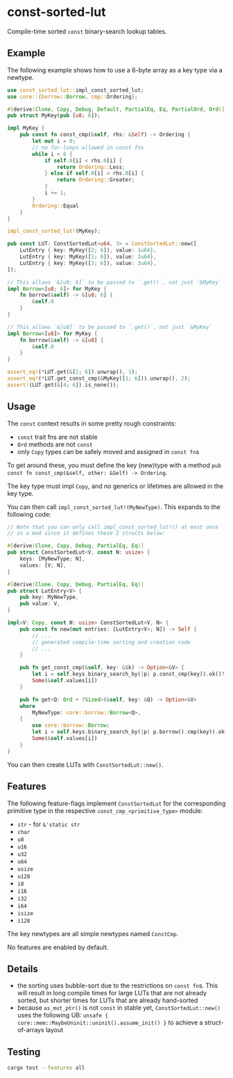 # const-sorted-lut

Compile-time sorted `const` binary-search lookup tables.

## Example

The following example shows how to use a 6-byte array as a key type via a newtype.

```rust
use const_sorted_lut::impl_const_sorted_lut;
use core::{borrow::Borrow, cmp::Ordering};

#[derive(Clone, Copy, Debug, Default, PartialEq, Eq, PartialOrd, Ord)]
pub struct MyKey(pub [u8; 6]);

impl MyKey {
    pub const fn const_cmp(&self, rhs: &Self) -> Ordering {
        let mut i = 0;
        // no for-loops allowed in const fns
        while i < 6 {
            if self.0[i] < rhs.0[i] {
                return Ordering::Less;
            } else if self.0[i] > rhs.0[i] {
                return Ordering::Greater;
            }
            i += 1;
        }
        Ordering::Equal
    }
}

impl_const_sorted_lut!(MyKey);

pub const LUT: ConstSortedLut<u64, 3> = ConstSortedLut::new([
    LutEntry { key: MyKey([2; 6]), value: 1u64},
    LutEntry { key: MyKey([1; 6]), value: 2u64},
    LutEntry { key: MyKey([3; 6]), value: 3u64},
]);

// This allows `&[u8; 6]` to be passed to `.get()`, not just `&MyKey`
impl Borrow<[u8; 6]> for MyKey {
    fn borrow(&self) -> &[u8; 6] {
        &self.0
    }
}

// This allows `&[u8]` to be passed to `.get()`, not just `&MyKey`
impl Borrow<[u8]> for MyKey {
    fn borrow(&self) -> &[u8] {
        &self.0
    }
}

assert_eq!(*LUT.get(&[2; 6]).unwrap(), 1);
assert_eq!(*LUT.get_const_cmp(&MyKey([1; 6])).unwrap(), 2);
assert!(LUT.get(&[4; 6]).is_none());
```

## Usage

The `const` context results in some pretty rough constraints:

- `const` trait fns are not stable
- `Ord` methods are not `const`
- only `Copy` types can be safely moved and assigned in `const fn`s

To get around these, you must define the key (new)type with a method `pub const fn const_cmp(&self, other: &Self) -> Ordering`.

The key type must impl `Copy`, and no generics or lifetimes are allowed in the key type.

You can then call `impl_const_sorted_lut!(MyNewType)`. This expands to the following code:

```rust ignore
// Note that you can only call impl_const_sorted_lut!() at most once
// in a mod since it defines these 2 structs below:

#[derive(Clone, Copy, Debug, PartialEq, Eq)]
pub struct ConstSortedLut<V, const N: usize> {
    keys: [MyNewType; N],
    values: [V; N],
}

#[derive(Clone, Copy, Debug, PartialEq, Eq)]
pub struct LutEntry<V> {
    pub key: MyNewType,
    pub value: V,
}

impl<V: Copy, const N: usize> ConstSortedLut<V, N> {
    pub const fn new(mut entries: [LutEntry<V>; N]) -> Self {
        // ...
        // generated compile-time sorting and creation code
        // ...
    }

    pub fn get_const_cmp(&self, key: &$k) -> Option<&V> {
        let i = self.keys.binary_search_by(|p| p.const_cmp(key)).ok()?;
        Some(&self.values[i])
    }

    pub fn get<Q: Ord + ?Sized>(&self, key: &Q) -> Option<&V>
    where
        MyNewType: core::borrow::Borrow<Q>,
    {
        use core::borrow::Borrow;
        let i = self.keys.binary_search_by(|p| p.borrow().cmp(key)).ok()?;
        Some(&self.values[i])
    }
}
```

You can then create LUTs with `ConstSortedLut::new()`.

## Features

The following feature-flags implement `ConstSortedLut` for the corresponding primitive type in the respective `const_cmp_<primitive_type>` module:

- `str` - for `&'static str`
- `char`
- `u8`
- `u16`
- `u32`
- `u64`
- `usize`
- `u128`
- `i8`
- `i16`
- `i32`
- `i64`
- `isize`
- `i128`

The key newtypes are all simple newtypes named `ConstCmp`.

No features are enabled by default.

## Details

- the sorting uses bubble-sort due to the restrictions on `const fn`s. This will result in long compile times for large LUTs that are not already sorted, but shorter times for LUTs that are already hand-sorted
- because `as_mut_ptr()` is not `const` in stable yet, `ConstSortedLut::new()` uses the following UB: `unsafe { core::mem::MaybeUninit::uninit().assume_init() }` to achieve a struct-of-arrays layout

## Testing

```sh
cargo test --features all
```
